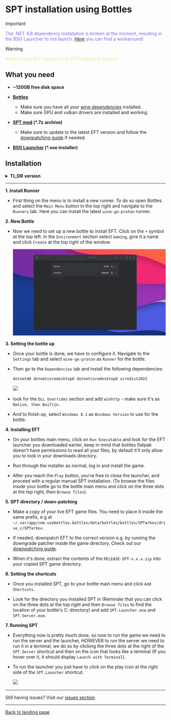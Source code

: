 # SPT installation using Bottles

> [!IMPORTANT]
> <span style="color:mediumslateblue">The .NET 4.8 dependency installation is broken at the moment, resulting in the BSG Launcher to not launch. [Here](https://github.com/bottlesdevs/Bottles/issues/2887#issuecomment-2451060916) you can find a workaround!</span>

> [!WARNING]
> <span style="color:khaki">Never install SPT into your live EFT's game directory!</span>


## What you need

- **~120GB free disk space**

- **[Bottles](https://usebottles.com/)**
    - Make sure you have all your [wine dependencies](https://github.com/lutris/docs/blob/master/WineDependencies.md) installed.
    - Make sure GPU and vulkan drivers are installed and working.

- **[SPT mod](https://hub.sp-tarkov.com/files/file/16-spt-aki/) (*.7z archive)**
    - Make sure to update to the latest EFT version and follow the [downpatching guide](../downpatching.md) if needed.

- **[BSG Launcher](https://prod.escapefromtarkov.com/launcher/download/) (*.exe installer)**


## Installation

<details>

**<summary>TL;DR version</summary>** 

1. Install new runner `wine-ge-proton`
2. Create new bottle using the `Gaming` preset
3. Install `dotnet48`, `dotnetcoredesktop6`, `dotnetcoredesktop8` and `vcredist2022` from the `Dependencies` section
4. In `Settings`, select `wine-ge-proton` as runner for the bottle
5. In `Settings` → `DLL Overrides`, add `winhttp` as `Native, then Builtin`
6. In `Settings`, set `Windows Version` to `Windows 8.1`
7. `Run Executable` and install the launcher
8. Install the game
9. Click on the three dots at the top right, then `Browse files`
10. Copy `EFT game files` somewhere else inside the bottle and `downpatch` if needed
11. Unpack the `RELEASE-SPT-x.x.x.zip` archive into the `copied directory`
12. In bottles click `Add Shortcuts` for `SPT.Server` and `SPT.Launcher`
13. Run `SPT Server` in terminal mode, then the `SPT Launcher`
14. Set correct path in `SPT.Launcher` settings (e.g `C:/SPTarkov`)

</details>

***
**1. Install Runner**

- First thing on the menu is to install a new runner. To do so open Bottles and select the `Main Menu` button in the top right and navigate to the `Runners` tab. Here you can install the latest `wine-ge-proton` runner.

**2. New Bottle**

- Now we need to set up a new bottle to install EFT. Click on the `+` symbol at the top left. In the `Environment` section select `Gaming`, give it a name and click `Create` at the top right of the window.

    <img src="../../media/bottles/new_bottle.gif" class="fit-picture">


**3. Setting the bottle up**

- Once your bottle is done, we have to configure it. Navigate to the `Settings` tab and select `wine-ge-proton` as `Runner` for the bottle.

-  Then go to the `Dependencies` tab and install the following dependencies:

       dotnet48 dotnetcoredesktop6 dotnetcoredesktop8 vcredist2022

    <img src="../../media/bottles/install_deps.gif" class="fit-picture">

- look for the `DLL Overrides` section and add `winhttp` - make sure it's as `Native, then Builtin`.
- And to finish up, select `Windows 8.1` as `Windows Version` to use for the bottle.

**4. Installing EFT**

- On your bottles main menu, click on `Run Executable` and look for the EFT launcher you downloaded earlier, keep in mind that bottles flatpak doesn't have permissions to read all your files, by default it'll only allow you to look in your downloads directory.

- Run through the installer as normal, log in and install the game.

- After you reach the `Play` button, you're free to close the launcher, and proceed with a regular manual SPT installation. (To browse the files inside your bottle go to the bottle main menu and click on the three dots at the top right, then `Browse files`).

**5. SPT directory / down-patching**

- Make a copy of your live EFT game files. You need to place it inside the same prefix, e.g at `~/.var/app/com.usebottles.bottles/data/bottles/bottles/SPTarkov/drive_c/SPTarkov`.

- If needed, downpatch EFT to the correct version e.g. by running the downgrade patcher inside the game directory. Check out our [downpatching guide](../downpatching.md).

- When it's done, extract the contents of the `RELEASE-SPT-x.x.x.zip` into your copied SPT game directory.

**6. Setting the shortcuts**

- Once you installed SPT, go to your bottle main menu and click `Add Shortcuts`.

- Look for the directory you installed SPT in (Reminder that you can click on the three dots at the top right and then `Browse files` to find the location of your bottle's C: directory) and add `SPT.Launcher.exe` and `SPT.Server.exe`.

**7. Running SPT**

- Everything now is pretty much done, so now to run the game we need to run the server and the launcher, HOWEVER to run the server we need to run it in a terminal, we do so by clicking the three dots at the right of the `SPT.Server` shortcut and then on the icon that looks like a terminal (If you hover over it, it should display `Launch with Terminal`).

- To run the launcher you just have to click on the play icon at the right side of the `SPT.Launcher` shortcut.

    <img src="../../media/bottles/launch_game.gif" class="fit-picture">

***
Still having issues? Visit our [issues section](../../docs/issues.md).
***

[Back to landing page](../../README.md)